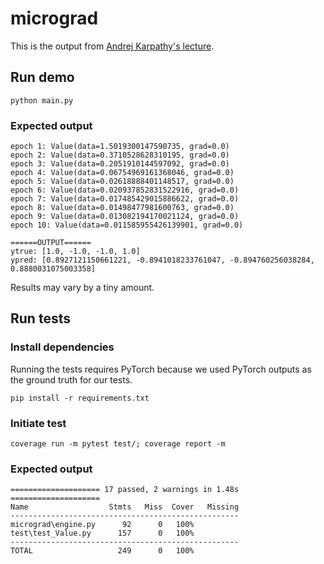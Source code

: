 # micrograd

This is the output from [Andrej Karpathy's lecture](https://www.youtube.com/watch?v=VMj-3S1tku0&t=6185s).

## Run demo
```
python main.py
```

### Expected output
```
epoch 1: Value(data=1.5019300147590735, grad=0.0)
epoch 2: Value(data=0.3710528628310195, grad=0.0)
epoch 3: Value(data=0.2051910144597092, grad=0.0)
epoch 4: Value(data=0.06754969161368046, grad=0.0)
epoch 5: Value(data=0.02618888401148517, grad=0.0)
epoch 6: Value(data=0.020937852831522916, grad=0.0)
epoch 7: Value(data=0.017485429015886622, grad=0.0)
epoch 8: Value(data=0.01498477981600763, grad=0.0)
epoch 9: Value(data=0.013082194170021124, grad=0.0)
epoch 10: Value(data=0.011585955426139901, grad=0.0)

======OUTPUT======
ytrue: [1.0, -1.0, -1.0, 1.0]
ypred: [0.8927121150661221, -0.8941018233761047, -0.894760256038284, 0.8880031075003358]
```

Results may vary by a tiny amount.

## Run tests
### Install dependencies
Running the tests requires PyTorch because we used PyTorch outputs as the ground truth for our tests.
```
pip install -r requirements.txt
```

### Initiate test
```
coverage run -m pytest test/; coverage report -m
```



### Expected output
```
==================== 17 passed, 2 warnings in 1.48s ==================== 
Name                  Stmts   Miss  Cover   Missing
---------------------------------------------------
micrograd\engine.py      92      0   100%
test\test_Value.py      157      0   100%
---------------------------------------------------
TOTAL                   249      0   100%
```

